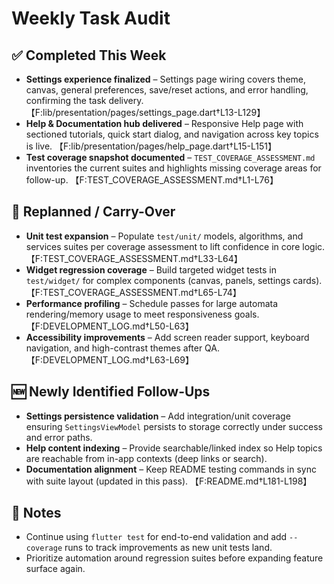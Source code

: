 # Weekly Task Audit

## ✅ Completed This Week
- **Settings experience finalized** – Settings page wiring covers theme, canvas, general preferences, save/reset actions, and error handling, confirming the task delivery. 【F:lib/presentation/pages/settings_page.dart†L13-L129】
- **Help & Documentation hub delivered** – Responsive Help page with sectioned tutorials, quick start dialog, and navigation across key topics is live. 【F:lib/presentation/pages/help_page.dart†L15-L151】
- **Test coverage snapshot documented** – `TEST_COVERAGE_ASSESSMENT.md` inventories the current suites and highlights missing coverage areas for follow-up. 【F:TEST_COVERAGE_ASSESSMENT.md†L1-L76】

## 🔄 Replanned / Carry-Over
- **Unit test expansion** – Populate `test/unit/` models, algorithms, and services suites per coverage assessment to lift confidence in core logic. 【F:TEST_COVERAGE_ASSESSMENT.md†L33-L64】
- **Widget regression coverage** – Build targeted widget tests in `test/widget/` for complex components (canvas, panels, settings cards). 【F:TEST_COVERAGE_ASSESSMENT.md†L65-L74】
- **Performance profiling** – Schedule passes for large automata rendering/memory usage to meet responsiveness goals. 【F:DEVELOPMENT_LOG.md†L50-L63】
- **Accessibility improvements** – Add screen reader support, keyboard navigation, and high-contrast themes after QA. 【F:DEVELOPMENT_LOG.md†L63-L69】

## 🆕 Newly Identified Follow-Ups
- **Settings persistence validation** – Add integration/unit coverage ensuring `SettingsViewModel` persists to storage correctly under success and error paths.
- **Help content indexing** – Provide searchable/linked index so Help topics are reachable from in-app contexts (deep links or search).
- **Documentation alignment** – Keep README testing commands in sync with suite layout (updated in this pass). 【F:README.md†L181-L198】

## 📌 Notes
- Continue using `flutter test` for end-to-end validation and add `--coverage` runs to track improvements as new unit tests land.
- Prioritize automation around regression suites before expanding feature surface again.
